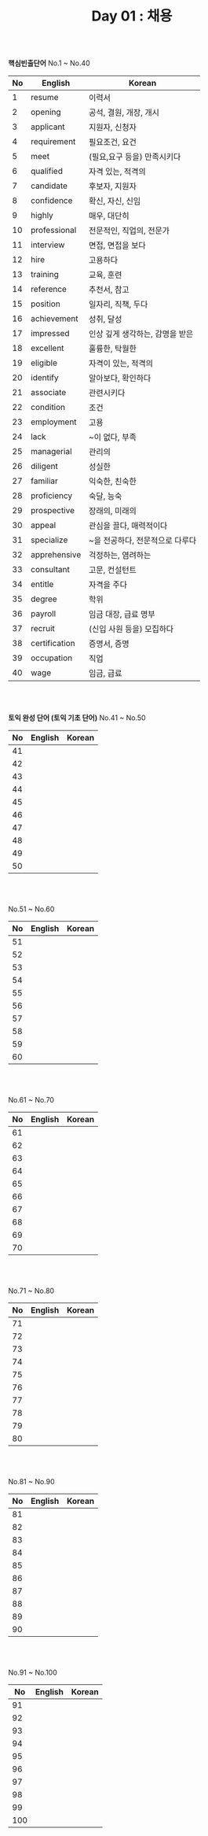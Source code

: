 <div align='center'>
    <h1>Day 01 : 채용</h1>
</div>

<br>
<br>

<b>핵심빈출단어</b> No.1 ~ No.40

|No|English|Korean|
|---|---|---|
|1|resume|이력서|
|2|opening|공석, 결원, 개장, 개시|
|3|applicant|지원자, 신청자|
|4|requirement|필요조건, 요건|
|5|meet|(필요,요구 등을) 만족시키다|
|6|qualified|자격 있는, 적격의|
|7|candidate|후보자, 지원자|
|8|confidence|확신, 자신, 신임|
|9|highly|매우, 대단히|
|10|professional|전문적인, 직업의, 전문가|
|11|interview|면접, 면접을 보다|
|12|hire|고용하다|
|13|training|교육, 훈련|
|14|reference|추천서, 참고|
|15|position|일자리, 직책, 두다|
|16|achievement|성취, 달성|
|17|impressed|인상 깊게 생각하는, 감명을 받은|
|18|excellent|훌륭한, 탁월한|
|19|eligible|자격이 있는, 적격의|
|20|identify|알아보다, 확인하다|
|21|associate|관련시키다|
|22|condition|조건|
|23|employment|고용|
|24|lack|~이 없다, 부족|
|25|managerial|관리의|
|26|diligent|성실한|
|27|familiar|익숙한, 친숙한|
|28|proficiency|숙달, 능숙|
|29|prospective|장래의, 미래의|
|30|appeal|관심을 끌다, 매력적이다|
|31|specialize|~을 전공하다, 전문적으로 다루다|
|32|apprehensive|걱정하는, 염려하는|
|33|consultant|고문, 컨설턴트|
|34|entitle|자격을 주다|
|35|degree|학위|
|36|payroll|임금 대장, 급료 명부|
|37|recruit|(신입 사원 등을) 모집하다|
|38|certification|증명서, 증명|
|39|occupation|직업|
|40|wage|임금, 급료|

<br>
<br>

<b>토익 완성 단어 (토익 기초 단어)</b> No.41 ~ No.50

|No|English|Korean|
|---|---|---|
|41||
|42||
|43||
|44||
|45||
|46||
|47||
|48||
|49||
|50||

<br>
<br>

No.51 ~ No.60

|No|English|Korean|
|---|---|---|
|51||
|52||
|53||
|54||
|55||
|56||
|57||
|58||
|59||
|60||

<br>
<br>

No.61 ~ No.70

|No|English|Korean|
|---|---|---|
|61||
|62||
|63||
|64||
|65||
|66||
|67||
|68||
|69||
|70||

<br>
<br>

No.71 ~ No.80

|No|English|Korean|
|---|---|---|
|71||
|72||
|73||
|74||
|75||
|76||
|77||
|78||
|79||
|80||

<br>
<br>

No.81 ~ No.90

|No|English|Korean|
|---|---|---|
|81||
|82||
|83||
|84||
|85||
|86||
|87||
|88||
|89||
|90||

<br>
<br>

No.91 ~ No.100

|No|English|Korean|
|---|---|---|
|91||
|92||
|93||
|94||
|95||
|96||
|97||
|98||
|99||
|100||

<br>
<br>

